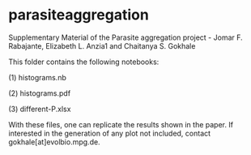 # parasiteaggregation

Supplementary Material of the Parasite aggregation project - Jomar F. Rabajante, Elizabeth L. Anzia1 and Chaitanya S. Gokhale

This folder contains the following notebooks:

(1) histograms.nb

(2) histograms.pdf

(3) different-P.xlsx

With these files, one can replicate the results shown in the paper. If interested in the generation of any plot not included, contact gokhale[at]evolbio.mpg.de.
